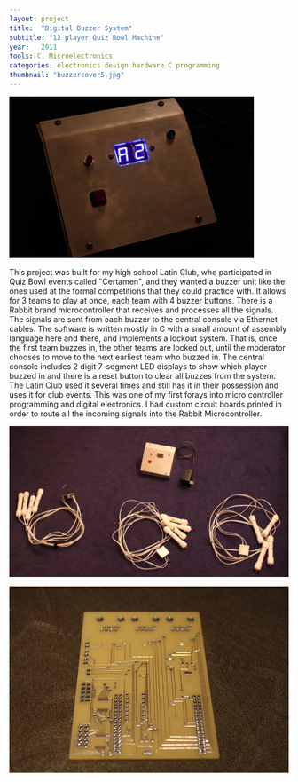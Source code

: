 ```yaml
---
layout: project
title:  "Digital Buzzer System"
subtitle: "12 player Quiz Bowl Machine"
year:   2011
tools: C, Microelectronics
categories: electronics design hardware C programming
thumbnail: "buzzercover5.jpg"
---
```

![alt text](/assets/buzzerfront.jpg)


This project was built for my high school Latin Club, who participated in Quiz Bowl events called "Certamen", and they wanted a buzzer unit like the ones used at the formal competitions that they could practice with. It allows for 3 teams to play at once, each team with 4 buzzer buttons. There is a Rabbit brand microcontroller that receives and processes all the signals. The signals are sent from each buzzer to the central console via Ethernet cables. The software is written mostly in C with a small amount of assembly language here and there, and implements a lockout system. That is, once the first team buzzes in, the other teams are locked out, until the moderator chooses to move to the next earliest team who buzzed in. The central console includes 2 digit 7-segment LED displays to show which player buzzed in and there is a reset button to clear all buzzes from the system. The Latin Club used it several times and still has it in their possession and uses it for club events. This was one of my first forays into micro controller programming and digital electronics. I had custom circuit boards printed in order to route all the incoming signals into the Rabbit Microcontroller.


![alt text](/assets/buzzer1.jpg)

![alt text](/assets/buzzerpcb2.jpg)






